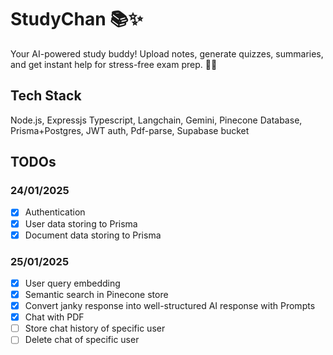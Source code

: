 # StudyChan 📚✨
Your AI-powered study buddy! Upload notes, generate quizzes, summaries, and get instant help for stress-free exam prep. 🧠💡

## Tech Stack
Node.js, Expressjs Typescript, Langchain, Gemini, Pinecone Database, Prisma+Postgres, JWT auth, Pdf-parse, Supabase bucket
</p>

## TODOs

### 24/01/2025
- [x] Authentication
- [x] User data storing to Prisma
- [x] Document data storing to Prisma

### 25/01/2025
- [x] User query embedding
- [x] Semantic search in Pinecone store
- [x] Convert janky response into well-structured AI response with Prompts
- [x] Chat with PDF
- [ ] Store chat history of specific user
- [ ] Delete chat of specific user
